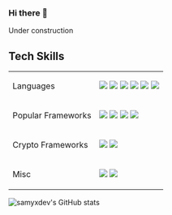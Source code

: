 ### Hi there 👋
Under construction
<!--
**samyxdev/samyxdev** is a ✨ _special_ ✨ repository because its `README.md` (this file) appears on your GitHub profile.

Here are some ideas to get you started:

- 🔭 I’m currently working on ...
- 🌱 I’m currently learning ...
- 👯 I’m looking to collaborate on ...
- 🤔 I’m looking for help with ...
- 💬 Ask me about ...
- 📫 How to reach me: ...
- 😄 Pronouns: ...
- ⚡ Fun fact: ...
-->

<h2> Tech Skills </h2>
<table>
  <tr>
    <td>Languages</td>
    <td><p>
      <img src ="https://img.shields.io/badge/Python-3776AB?style=for-the-badge&logo=Python&logoColor=white"/>
      <img src ="https://img.shields.io/badge/C-A8B9CC?style=for-the-badge&logo=C&logoColor=white"/>
      <img src ="https://img.shields.io/badge/R-276DC3?style=for-the-badge&logo=R&logoColor=white"/>
      <img src ="https://img.shields.io/badge/Java-A8B9CC?style=for-the-badge&logo=Java&logoColor=white"/>
      <img src ="https://img.shields.io/badge/MySQL-4479A1?style=for-the-badge&logo=MySQL&logoColor=white"/>
      <img src ="https://img.shields.io/badge/GNUBash-4EAA25?style=for-the-badge&logo=Bash&logoColor=white"/>
    </p></td>
    </tr>
    <tr>
      <td> Popular Frameworks </td>
      <td><p>
        <img src ="https://img.shields.io/badge/Django-092E20?style=for-the-badge&logo=Django&logoColor=white"/>
        <img src ="https://img.shields.io/badge/TensorFlow-FF6F00?style=for-the-badge&logo=TensorFlow&logoColor=white"/>
        <img src ="https://img.shields.io/badge/Bootstrap-7952B3?style=for-the-badge&logo=Bootstrap&logoColor=white"/>
        <img src ="https://img.shields.io/badge/OpenCV-5C3EE8?style=for-the-badge&logo=OpenCV&logoColor=white"/>
      </p></td>
   </tr>
  <tr>
    <td> Crypto Frameworks </td>
    <td>
      <p>
        <img src ="https://img.shields.io/badge/Solidity-363636?style=for-the-badge&logo=Solidity&logoColor=white"/>
        <img src ="https://img.shields.io/badge/Stellar-7D00FF?style=for-the-badge&logo=Stellar&logoColor=white"/>
      </p>
    </td>
  </tr>
  <tr>
    <td>Misc</td>
    <td><p>
      <img src ="https://img.shields.io/badge/amazonaws-232F3E?style=for-the-badge&logo=AWS&logoColor=white"/>
      <img src ="https://img.shields.io/badge/Arduino-00979D?style=for-the-badge&logo=Arduino&logoColor=white"/>
    </p></td>
  </tr>
</table>

![samyxdev's GitHub stats](https://github-readme-stats.vercel.app/api?username=samyxdev&theme=tokyonight)
